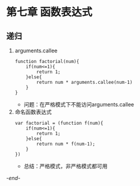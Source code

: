 # 第七章 函数表达式

## 递归

1. arguments.callee
    ```
    function factorial(num){
        if(num<=1){
            return 1;
        }else{
            return num * arguments.callee(num-1)
        }
    }
    ```
    * 问题：在严格模式下不能访问arguments.callee
2. 命名函数表达式
    ```
    var factorial = (function f(num){
        if(num<=1){
            return 1;
        }else{
            return num * f(num-1);
        }
    })
    ```
    * 总结：严格模式，非严格模式都可用

*-end-*
